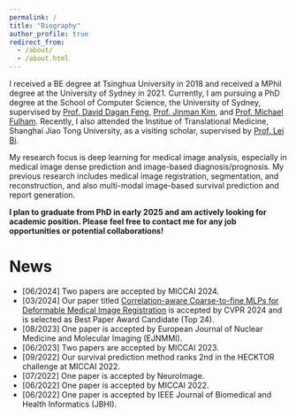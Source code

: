 ```yaml
---
permalink: /
title: "Biography"
author_profile: true
redirect_from: 
  - /about/
  - /about.html
---
```


I received a BE degree at Tsinghua University in 2018 and received a MPhil degree at the University of Sydney in 2021. Currently, I am pursuing a PhD degree at the School of Computer Science, the University of Sydney, supervised by [Prof. David Dagan Feng](https://www.sydney.edu.au/engineering/about/our-people/academic-staff/dagan-feng.html), [Prof. Jinman Kim](https://www.sydney.edu.au/engineering/about/our-people/academic-staff/jinman-kim.html), and [Prof. Michael Fulham](https://www.sydney.edu.au/engineering/about/our-people/academic-staff/michael-fulham.html). Recently, I also attended the Institue of Translational Medicine, Shanghai Jiao Tong University, as a visiting scholar, supervised by [Prof. Lei Bi](http://lei.bi/).

My research focus is deep learning for medical image analysis, especially in medical image dense prediction and image-based diagnosis/prognosis. My previous research includes medical image registration, segmentation, and reconstruction, and also multi-modal image-based survival prediction and report generation. 

**I plan to graduate from PhD in early 2025 and am actively looking for academic position. Please feel free to contact me for any job opportunities or potential collaborations!**

News
======
* [06/2024] Two papers are accepted by MICCAI 2024.
* [03/2024] Our paper titled [Correlation-aware Coarse-to-fine MLPs for Deformable Medical Image Registration](https://arxiv.org/abs/2406.00123) is accepted by CVPR 2024 and is selected as Best Paper Award Candidate (Top 24).
* [08/2023] One paper is accepted by European Journal of Nuclear Medicine and Molecular Imaging (EJNMMI).
* [06/2023] Two papers are accepted by MICCAI 2023.
* [09/2022] Our survival prediction method ranks 2nd in the HECKTOR challenge at MICCAI 2022.
* [07/2022] One paper is accepted by NeuroImage. 
* [06/2022] One paper is accepted by MICCAI 2022.
* [06/2022] One paper is accepted by IEEE Journal of Biomedical and Health Informatics (JBHI).

